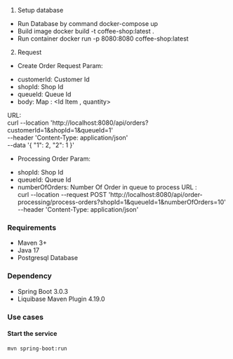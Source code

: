 1. Setup database
- Run Database by command
        docker-compose up
- Build image
        docker build -t coffee-shop:latest .
- Run container
        docker run -p 8080:8080 coffee-shop:latest

2. Request
+ Create Order Request
Param:
 - customerId: Customer Id
 - shopId: Shop Id
 - queueId: Queue Id
 - body:
		Map : <Id Item , quantity>
		
URL: 		
curl --location 'http://localhost:8080/api/orders?customerId=1&shopId=1&queueId=1' \
--header 'Content-Type: application/json' \
--data '{
        "1": 2,
        "2": 1
}'


+ Processing Order 
Param:
 - shopId: Shop Id
 - queueId: Queue Id
 - numberOfOrders: Number Of Order in queue to process
URL :  
curl --location --request POST 'http://localhost:8080/api/order-processing/process-orders?shopId=1&queueId=1&numberOfOrders=10' \
--header 'Content-Type: application/json'




### Requirements
- Maven 3+
- Java 17
- Postgresql Database

### Dependency
- Spring Boot 3.0.3
- Liquibase Maven Plugin 4.19.0

### Use cases
#### Start the service
```
mvn spring-boot:run
```